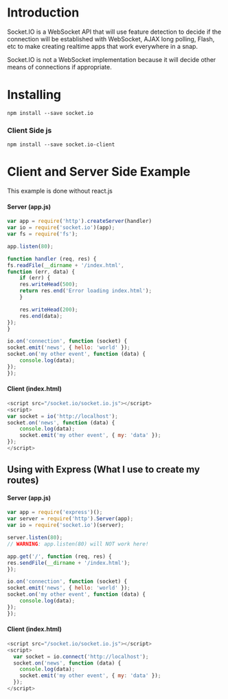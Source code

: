 # Introduction
Socket.IO is a WebSocket API that will use feature detection to decide if the connection will be established with WebSocket, AJAX long polling, Flash, etc to make creating realtime apps that work everywhere in a snap. 

Socket.IO is not a WebSocket implementation because it will decide other means of connections if appropriate. 

# Installing
```
npm install --save socket.io
```

### Client Side js
```
npm install --save socket.io-client
```

# Client and Server Side Example 
This example is done without react.js
#### Server (app.js)
```javascript
var app = require('http').createServer(handler)
var io = require('socket.io')(app);
var fs = require('fs');

app.listen(80);

function handler (req, res) {
fs.readFile(__dirname + '/index.html',
function (err, data) {
    if (err) {
    res.writeHead(500);
    return res.end('Error loading index.html');
    }

    res.writeHead(200);
    res.end(data);
});
}

io.on('connection', function (socket) {
socket.emit('news', { hello: 'world' });
socket.on('my other event', function (data) {
    console.log(data);
});
});
```

#### Client (index.html)
```javascript
<script src="/socket.io/socket.io.js"></script>
<script>
var socket = io('http://localhost');
socket.on('news', function (data) {
    console.log(data);
    socket.emit('my other event', { my: 'data' });
});
</script>
```

## Using with Express (What I use to create my routes)
#### Server (app.js)
```javascript
var app = require('express')();
var server = require('http').Server(app);
var io = require('socket.io')(server);

server.listen(80);
// WARNING: app.listen(80) will NOT work here!

app.get('/', function (req, res) {
res.sendFile(__dirname + '/index.html');
});

io.on('connection', function (socket) {
socket.emit('news', { hello: 'world' });
socket.on('my other event', function (data) {
    console.log(data);
});
});
```

#### Client (index.html)
```javascript
<script src="/socket.io/socket.io.js"></script>
<script>
  var socket = io.connect('http://localhost');
  socket.on('news', function (data) {
    console.log(data);
    socket.emit('my other event', { my: 'data' });
  });
</script>
```